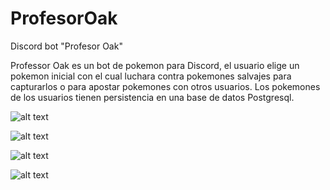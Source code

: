 # ProfesorOak
Discord bot "Profesor Oak"

Professor Oak es un bot de pokemon para Discord, el usuario elige un pokemon inicial con el cual luchara contra pokemones salvajes para capturarlos o para apostar pokemones con otros usuarios. Los pokemones de los usuarios tienen persistencia en una base de datos Postgresql.

![alt text](https://github.com/julianmendonca/ProfesorOak/blob/Main/professoroak1.png?raw=true)

![alt text](https://github.com/julianmendonca/ProfesorOak/blob/Main/professoroak2.png?raw=true)

![alt text](https://github.com/julianmendonca/ProfesorOak/blob/Main/professoroak3.png?raw=true)

![alt text](https://github.com/julianmendonca/ProfesorOak/blob/Main/professoroak4.png?raw=true)
